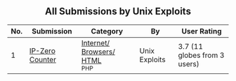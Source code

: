 ﻿<div align="center">

## All Submissions by Unix Exploits

</div>

No.  | Submission | Category | By   | User Rating
---- | ---------- | -------- | ---- | -----------
1 | [IP\-Zero Counter<br />](https://github.com/Planet-Source-Code/unix-exploits-ip-zero-counter__8-524) | [Internet/ Browsers/ HTML<br /><sup>PHP</sup>](../ByCategory/internet-browsers-html__8-9.md) | Unix Exploits | 3.7 (11 globes from 3 users)
